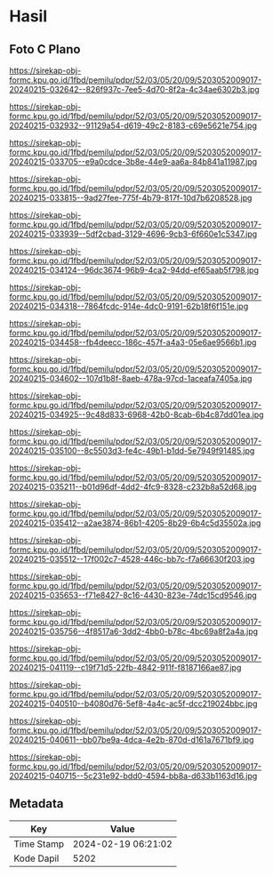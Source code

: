 # Hasil

## Foto C Plano

https://sirekap-obj-formc.kpu.go.id/1fbd/pemilu/pdpr/52/03/05/20/09/5203052009017-20240215-032642--826f937c-7ee5-4d70-8f2a-4c34ae6302b3.jpg

https://sirekap-obj-formc.kpu.go.id/1fbd/pemilu/pdpr/52/03/05/20/09/5203052009017-20240215-032932--91129a54-d619-49c2-8183-c69e5621e754.jpg

https://sirekap-obj-formc.kpu.go.id/1fbd/pemilu/pdpr/52/03/05/20/09/5203052009017-20240215-033705--e9a0cdce-3b8e-44e9-aa6a-84b841a11987.jpg

https://sirekap-obj-formc.kpu.go.id/1fbd/pemilu/pdpr/52/03/05/20/09/5203052009017-20240215-033815--9ad27fee-775f-4b79-817f-10d7b6208528.jpg

https://sirekap-obj-formc.kpu.go.id/1fbd/pemilu/pdpr/52/03/05/20/09/5203052009017-20240215-033939--5df2cbad-3129-4696-9cb3-6f660e1c5347.jpg

https://sirekap-obj-formc.kpu.go.id/1fbd/pemilu/pdpr/52/03/05/20/09/5203052009017-20240215-034124--96dc3674-96b9-4ca2-94dd-ef65aab5f798.jpg

https://sirekap-obj-formc.kpu.go.id/1fbd/pemilu/pdpr/52/03/05/20/09/5203052009017-20240215-034318--7864fcdc-914e-4dc0-9191-62b18f6f151e.jpg

https://sirekap-obj-formc.kpu.go.id/1fbd/pemilu/pdpr/52/03/05/20/09/5203052009017-20240215-034458--fb4deecc-186c-457f-a4a3-05e6ae9566b1.jpg

https://sirekap-obj-formc.kpu.go.id/1fbd/pemilu/pdpr/52/03/05/20/09/5203052009017-20240215-034602--107d1b8f-8aeb-478a-97cd-1aceafa7405a.jpg

https://sirekap-obj-formc.kpu.go.id/1fbd/pemilu/pdpr/52/03/05/20/09/5203052009017-20240215-034925--9c48d833-6968-42b0-8cab-6b4c87dd01ea.jpg

https://sirekap-obj-formc.kpu.go.id/1fbd/pemilu/pdpr/52/03/05/20/09/5203052009017-20240215-035100--8c5503d3-fe4c-49b1-b1dd-5e7949f91485.jpg

https://sirekap-obj-formc.kpu.go.id/1fbd/pemilu/pdpr/52/03/05/20/09/5203052009017-20240215-035211--b01d96df-4dd2-4fc9-8328-c232b8a52d68.jpg

https://sirekap-obj-formc.kpu.go.id/1fbd/pemilu/pdpr/52/03/05/20/09/5203052009017-20240215-035412--a2ae3874-86b1-4205-8b29-6b4c5d35502a.jpg

https://sirekap-obj-formc.kpu.go.id/1fbd/pemilu/pdpr/52/03/05/20/09/5203052009017-20240215-035512--17f002c7-4528-446c-bb7c-f7a66630f203.jpg

https://sirekap-obj-formc.kpu.go.id/1fbd/pemilu/pdpr/52/03/05/20/09/5203052009017-20240215-035653--f71e8427-8c16-4430-823e-74dc15cd9546.jpg

https://sirekap-obj-formc.kpu.go.id/1fbd/pemilu/pdpr/52/03/05/20/09/5203052009017-20240215-035756--4f8517a6-3dd2-4bb0-b78c-4bc69a8f2a4a.jpg

https://sirekap-obj-formc.kpu.go.id/1fbd/pemilu/pdpr/52/03/05/20/09/5203052009017-20240215-041119--c19f71d5-22fb-4842-911f-f8187166ae87.jpg

https://sirekap-obj-formc.kpu.go.id/1fbd/pemilu/pdpr/52/03/05/20/09/5203052009017-20240215-040510--b4080d76-5ef8-4a4c-ac5f-dcc219024bbc.jpg

https://sirekap-obj-formc.kpu.go.id/1fbd/pemilu/pdpr/52/03/05/20/09/5203052009017-20240215-040611--bb07be9a-4dca-4e2b-870d-d161a7671bf9.jpg

https://sirekap-obj-formc.kpu.go.id/1fbd/pemilu/pdpr/52/03/05/20/09/5203052009017-20240215-040715--5c231e92-bdd0-4594-bb8a-d633b1163d16.jpg


## Metadata

| Key        | Value               |
| ---------- | ------------------- |
| Time Stamp | 2024-02-19 06:21:02 |
| Kode Dapil | 5202                |




